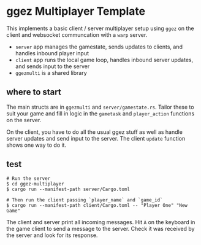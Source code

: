 # ggez Multiplayer Template

This implements a basic client / server multiplayer setup using `ggez` on the client and websocket communcation with a `warp` server.

* `server` app manages the gamestate, sends updates to clients, and handles inbound player input  
* `client` app runs the local game loop, handles inbound server updates, and sends input to the server  
* `ggezmulti` is a shared library

## where to start
The main structs are in `ggezmulti` and `server/gamestate.rs`. Tailor these to suit your game and fill in logic in the `gametask` and  `player_action` functions on the server. 

On the client, you have to do all the usual ggez stuff as well as handle server updates and send input to the server. The client `update` function shows one way to do it.

## test
```
# Run the server  
$ cd ggez-multiplayer  
$ cargo run --manifest-path server/Cargo.toml

# Then run the client passing `player_name` and `game_id`  
$ cargo run --manifest-path client/Cargo.toml -- "Player One" "New Game" 
```
The client and server print all incoming messages. Hit `A` on the keyboard in the game client to send a message to the server. Check it was received by the server and look for its response.
